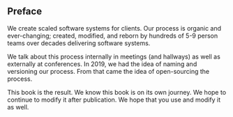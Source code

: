 
## Preface

<!--A preface is an introduction to the book that is written by the author. It usually covers how the publication came into being, where the idea for the book came from, etc.-->

We create scaled software systems for clients. Our process is organic and ever-changing; created, modified, and reborn by hundreds of 5-9 person teams over decades delivering software systems.

We talk about this process internally in meetings (and hallways) as well as externally at conferences. In 2019, we had the idea of naming and versioning our process. From that came the idea of open-sourcing the process.

This book is the result. We know this book is on its own journey. We hope to continue to modify it after publication. We hope that you use and modify it as well.

